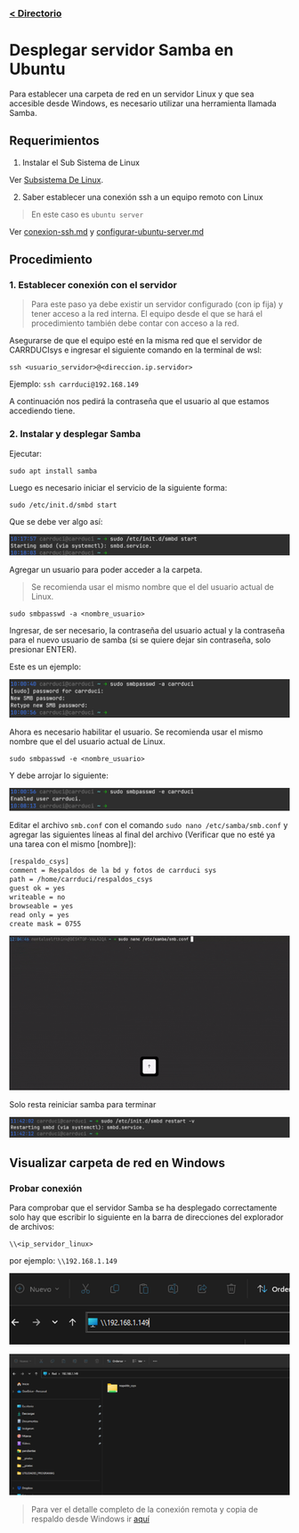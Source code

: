 ### [< Directorio](../directorio.md)

# Desplegar servidor Samba en Ubuntu

Para establecer una carpeta de red en un servidor Linux y que sea accesible desde 
Windows, es necesario utilizar una herramienta llamada Samba.

## Requerimientos

1. Instalar el Sub Sistema  de Linux

Ver [Subsistema De Linux](https://learn.microsoft.com/es-es/windows/wsl/install).

2.  Saber establecer una conexión ssh a un equipo remoto con Linux

  >En este caso es `ubuntu server`

Ver [conexion-ssh.md](../ubuntu-server/conexion-ssh.md) y [configurar-ubuntu-server.md](../ubuntu-server/configurar-ubuntu-server.md)
## Procedimiento

### 1. Establecer conexión con el servidor
> Para este paso ya debe existir un servidor configurado (con ip fija) y tener acceso a la red 
> interna. El equipo desde el que se hará el procedimiento también debe contar con acceso a la
> red.

Asegurarse de que el equipo esté en la misma red que el servidor de CARRDUCIsys e ingresar el 
siguiente comando en la terminal de wsl:

```
ssh <usuario_servidor>@<direccion.ip.servidor>
```

Ejemplo: `ssh carrduci@192.168.149`

A continuación nos pedirá la contraseña que el usuario al que estamos accediendo tiene.
### 2. Instalar y desplegar Samba

Ejecutar:

```
sudo apt install samba
```

Luego es necesario iniciar el servicio de la siguiente forma:
```
sudo /etc/init.d/smbd start
```

Que se debe ver algo así:

![](../assets/imagenes/arranque_servicio_samba.png)

Agregar un usuario para poder acceder a la carpeta. 

> Se recomienda usar el mismo nombre que el del usuario actual de Linux.

```
sudo smbpasswd -a <nombre_usuario>
```

Ingresar, de ser necesario, la contraseña del usuario actual y la contraseña para
el nuevo usuario de samba (si se quiere dejar sin contraseña, solo presionar ENTER).

Este es un ejemplo:

![](../assets/imagenes/creacion_usuario_samba.png)

Ahora es necesario habilitar el usuario. Se recomienda usar el mismo nombre que el del 
usuario actual de Linux.

```
sudo smbpasswd -e <nombre_usuario>
```

Y debe arrojar lo siguiente:

![](../assets/imagenes/activacion_usuario_samba.png)

Editar el archivo `smb.conf` con el comando `sudo nano /etc/samba/smb.conf` y agregar
las siguientes líneas al final del archivo (Verificar que no esté ya una tarea con el
mismo [nombre]):

```
[respaldo_csys]
comment = Respaldos de la bd y fotos de carrduci sys
path = /home/carrduci/respaldos_csys
guest ok = yes
writeable = no
browseable = yes
read only = yes
create mask = 0755
```

![](../assets/gifs/desplegar_servidor_samba.gif)

Solo resta reiniciar samba para terminar

![](../assets/imagenes/reinicio_samba_final.png)
## Visualizar carpeta de red en Windows

### Probar conexión

Para comprobar que el servidor Samba se ha desplegado correctamente solo hay que escribir
lo siguiente en la barra de direcciones del explorador de archivos:

```
\\<ip_servidor_linux>
```
por ejemplo: `\\192.168.1.149`

![](../assets/imagenes/direccion_servidor_samba_ejemplo.png)

![](../assets/imagenes/coneccion_a_samba_desde_windows_prueba.png)

> Para ver el detalle completo de la conexión remota y copia de respaldo desde Windows
> ir [aquí](../windows/establecer-copia-automatica-de-respaldos.md)